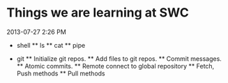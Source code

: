 Things we are learning at SWC
=============================
2013-07-27 2:26 PM

* shell
** ls
** cat
** pipe

* git
** Initialize git repos.
** Add files to git repos.
** Commit messages.
** Atomic commits.
** Remote connect to global repository
** Fetch, Push methods
** Pull methods

